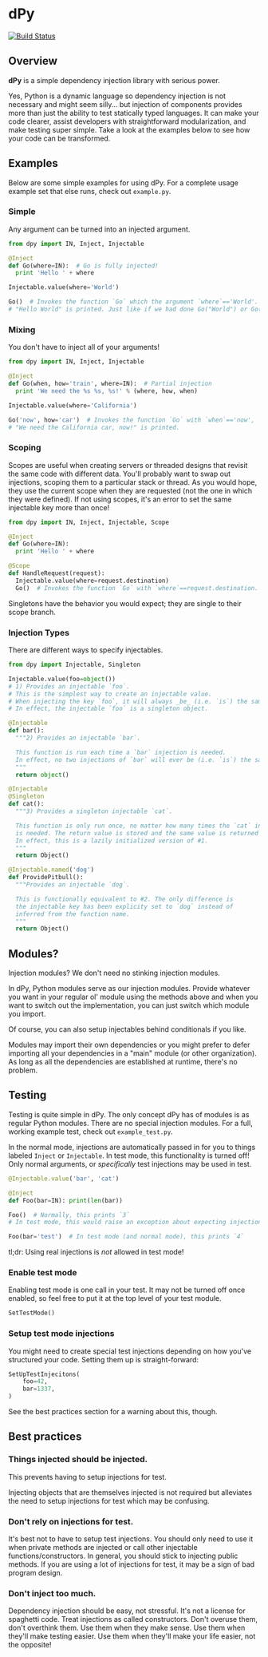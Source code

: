 # dPy

[![Build Status](https://travis-ci.org/google/dpy.png?branch=master)](https://travis-ci.org/google/dpy)

## Overview

**dPy** is a simple dependency injection library with serious power.

Yes, Python is a dynamic language so dependency injection is not necessary and might seem silly... but injection of components provides more than just the ability to test statically typed languages. It can make your code clearer, assist developers with straightforward modularization, and make testing super simple. Take a look at the examples below to see how your code can be transformed.

## Examples
Below are some simple examples for using dPy. For a complete usage example set that else runs, check out `example.py`.

### Simple
Any argument can be turned into an injected argument.

```py
from dpy import IN, Inject, Injectable

@Inject
def Go(where=IN):  # Go is fully injected!
  print 'Hello ' + where

Injectable.value(where='World')

Go()  # Invokes the function `Go` which the argument `where`=='World'.
# "Hello World" is printed. Just like if we had done Go("World") or Go(where="World")
```

### Mixing
You don't have to inject all of your arguments!

```py
from dpy import IN, Inject, Injectable

@Inject
def Go(when, how='train', where=IN):  # Partial injection
  print 'We need the %s %s, %s!' % (where, how, when)

Injectable.value(where='California')

Go('now', how='car')  # Invokes the function `Go` with `when`=='now', `how`=='car', and `where`=='here'.
# "We need the California car, now!" is printed.
```

### Scoping
Scopes are useful when creating servers or threaded designs that revisit the same code with different data.
You'll probably want to swap out injections, scoping them to a particular stack or thread.
As you would hope, they use the current scope when they are requested (not the one in which they were defined).
If not using scopes, it's an error to set the same injectable key more than once!

```py
from dpy import IN, Inject, Injectable, Scope

@Inject
def Go(where=IN):
  print 'Hello ' + where

@Scope
def HandleRequest(request):
  Injectable.value(where=request.destination)
  Go()  # Invokes the function `Go` with `where`==request.destination.
```

Singletons have the behavior you would expect; they are single to their scope branch.

### Injection Types
There are different ways to specify injectables.

```py
from dpy import Injectable, Singleton

Injectable.value(foo=object())
# 1) Provides an injectable `foo`.
# This is the simplest way to create an injectable value.
# When injecting the key `foo`, it will always _be_ (i.e. `is`) the same object.
# In effect, the injectable `foo` is a singleton object.

@Injectable
def bar():
  """2) Provides an injectable `bar`.

  This function is run each time a `bar` injection is needed.
  In effect, no two injections of `bar` will ever be (i.e. `is`) the same object.
  """
  return object()

@Injectable
@Singleton
def cat():
  """3) Provides a singleton injectable `cat`.

  This function is only run once, no matter how many times the `cat` injection
  is needed. The return value is stored and the same value is returned each time.
  In effect, this is a lazily initialized version of #1.
  """
  return Object()

@Injectable.named('dog')
def ProvidePitbull():
  """Provides an injectable `dog`.

  This is functionally equivalent to #2. The only difference is
  the injectable key has been explicity set to `dog` instead of
  inferred from the function name.
  """
  return Object()
```

## Modules?
Injection modules? We don't need no stinking injection modules.

In dPy, Python modules serve as our injection modules. Provide whatever you want in your regular ol' module using the methods above and when you want to switch out the implementation, you can just switch which module you import.

Of course, you can also setup injectables behind conditionals if you like.

Modules may import their own dependencies or you might prefer to defer importing all your dependencies in a "main" module (or other organization). As long as all the dependencies are established at runtime, there's no problem.
    
## Testing
Testing is quite simple in dPy. The only concept dPy has of modules is as regular Python modules. There are no special injection modules. For a full, working example test, check out `example_test.py`.

In the normal mode, injections are automatically passed in for you to things labeled `Inject` or `Injectable`.
In test mode, this functionality is turned off!
Only normal arguments, or _specifically_ test injections may be used in test.

```py
@Injectable.value('bar', 'cat')

@Inject
def Foo(bar=IN): print(len(bar))

Foo()  # Normally, this prints `3`
# In test mode, this would raise an exception about expecting injection to occur.

Foo(bar='test')  # In test mode (and normal mode), this prints `4`
```
    
tl;dr: Using real injections is _not_ allowed in test mode!

### Enable test mode
Enabling test mode is one call in your test.
It may not be turned off once enabled, so feel free to put it at the top level of your test module.

```py
SetTestMode()
```

### Setup test mode injections
You might need to create special test injections depending on how you've structured your code.
Setting them up is straight-forward:

```py
SetUpTestInjecitons(
    foo=42,
    bar=1337,
)
```

See the best practices section for a warning about this, though.

## Best practices

### Things injected should be injected.
This prevents having to setup injections for test.

Injecting objects that are themselves injected is not required but alleviates the need to setup injections for test which may be confusing.

### Don't rely on injections for test.
It's best not to have to setup test injections. You should only need to use it when private methods are injected or call other injectable functions/constructors. In general, you should stick to injecting public methods. If you are using a lot of injections for test, it may be a sign of bad program design.

### Don't inject too much.
Dependency injection should be easy, not stressful. It's not a license for spaghetti code. Treat injections as called constructors. Don't overuse them, don't overthink them. Use them when they make sense. Use them when they'll make testing easier. Use them when they'll make your life easier, not the opposite!

